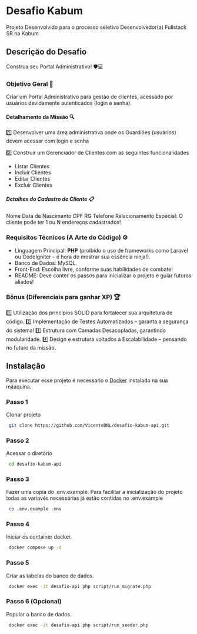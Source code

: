 
# Desafio Kabum

Projeto Desenvolvido para o processo seletivo Desenvolvedor(a) Fullstack SR na Kabum

## Descrição do Desafio

Construa seu Portal Administrativo! 🛡️💻

### Objetivo Geral 🎯

Criar um Portal Administrativo para gestão de clientes, acessado por usuários devidamente autenticados (login e senha).

#### Detalhamento da Missão 🔍

1️⃣ Desenvolver uma área administrativa onde os Guardiões (usuários) devem acessar com login e senha

2️⃣ Construir um Gerenciador de Clientes com as seguintes funcionalidades

- Listar Clientes
- Incluir Clientes
- Editar Clientes
- Excluir Clientes

##### Detalhes do Cadastro de Cliente 📋

Nome
Data de Nascimento
CPF
RG
Telefone
Relacionamento Especial: O cliente pode ter 1 ou N endereços cadastrados!

### Requisitos Técnicos (A Arte do Código) ⚙️

- Linguagem Principal: **PHP** (proibido o uso de frameworks como Laravel ou CodeIgniter – é hora de mostrar sua essência ninja!).
- Banco de Dados: MySQL.
- Front-End: Escolha livre, conforme suas habilidades de combate!
- README: Deve conter os passos para inicializar o projeto e guiar futuros aliados!

### Bônus (Diferenciais para ganhar XP) 🏆

1️⃣ Utilização dos princípios SOLID para fortalecer sua arquitetura de código.
2️⃣ Implementação de Testes Automatizados – garanta a segurança do sistema!
3️⃣ Estrutura com Camadas Desacopladas, garantindo modularidade.
4️⃣ Design e estrutura voltados à Escalabilidade – pensando no futuro da missão.

## Instalação

Para executar esse projeto é necessario o [Docker](https://www.docker.com) instalado na sua máaquina.

### Passo 1

Clonar projeto

 ```bash
  git clone https://github.com/VicenteDNL/desafio-kabum-api.git
```

### Passo 2

Acessar o diretório

 ```bash
  cd desafio-kabum-api
```

### Passo 3

Fazer uma copía do .env.example. Para facilitar a inicialização do projeto todas as variavés necessárias já estão contidas no .env.example

 ```bash
  cp .env.example .env
```

### Passo 4

Iniciar os container docker.

 ```bash
  docker compose up -d
```

### Passo 5

Criar as tabelas do banco de dados.

 ```bash
  docker exec -it desafio-api php script/run_migrate.php
```

### Passo 6 (Opcional)

Popular o banco de dados.

 ```bash
  docker exec -it desafio-api php script/run_seeder.php
```
